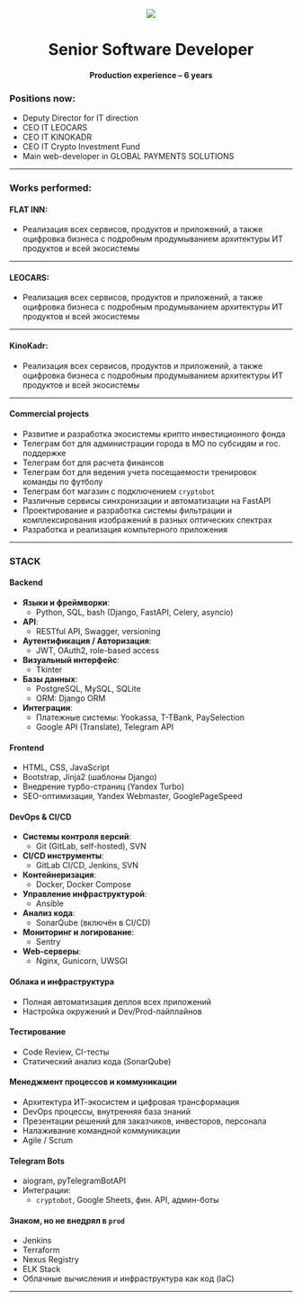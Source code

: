 <p align="center">
  <img src="https://leocars-rental.ru/static/general/logo/developer.svg"
</p>
<h1 align="center">Senior Software Developer</h1>
<h4 align="center">Production experience – 6 years</h4>
  
### Positions now:
- Deputy Director for IT direction
- CEO IT LEOCARS
- CEO IT KINOKADR
- CEO IT Crypto Investment Fund
- Main web-developer in GLOBAL PAYMENTS SOLUTIONS
---
  
### Works performed:
#### **FLAT INN**:
- Реализация всех сервисов, продуктов и приложений, а также оцифровка бизнеса с подробным продумыванием архитектуры ИТ продуктов и всей экосистемы

---
#### **LEOCARS**:
- Реализация всех сервисов, продуктов и приложений, а также оцифровка бизнеса с подробным продумыванием архитектуры ИТ продуктов и всей экосистемы

---
#### **KinoKadr**:
- Реализация всех сервисов, продуктов и приложений, а также оцифровка бизнеса с подробным продумыванием архитектуры ИТ продуктов и всей экосистемы

---
#### **Commercial projects**
- Развитие и разработка экосистемы крипто инвестиционного фонда
- Телеграм бот для администрации города в МО по субсидям и гос. поддержке
- Телеграм бот для расчета финансов
- Телеграм бот для ведения учета посещаемости тренировок команды по футболу
- Телеграм бот магазин с подключением `cryptobot`
- Различные сервисы синхронизации и автоматизации на FastAPI
- Проектирование и разработка системы фильтрации и комплексирования изображений в разных оптических спектрах
- Разработка и реализация компьтерного приложения

---
### STACK
#### Backend
- **Языки и фреймворки**:
	- Python, SQL, bash (Django, FastAPI, Celery, asyncio)
- **API**:
	- RESTful API, Swagger, versioning
- **Аутентификация / Авторизация**:
	- JWT, OAuth2, role-based access
- **Визуальный интерфейс**:
	- Tkinter
- **Базы данных**:
	- PostgreSQL, MySQL, SQLite
	- ORM: Django ORM
- **Интеграции**:
	- Платежные системы: Yookassa, T-TBank, PaySelection
	- Google API (Translate), Telegram API
####  Frontend
- HTML, CSS, JavaScript
- Bootstrap, Jinja2 (шаблоны Django)
- Внедрение турбо-страниц (Yandex Turbo)
- SEO-оптимизация, Yandex Webmaster, GooglePageSpeed
#### DevOps & CI/CD
- **Системы контроля версий**:
	- Git (GitLab, self-hosted), SVN
- **CI/CD инструменты**:
	- GitLab CI/CD, Jenkins, SVN
- **Контейнеризация**:
	- Docker, Docker Compose
- **Управление инфраструктурой**:
	- Ansible
- **Анализ кода**:
	- SonarQube (включён в CI/CD)
- **Мониторинг и логирование**:
	- Sentry
- **Web-серверы**:
	- Nginx, Gunicorn, UWSGI
#### Облака и инфраструктура
- Полная автоматизация деплоя всех приложений
- Настройка окружений и Dev/Prod-пайплайнов
#### Тестирование
- Code Review, CI-тесты
- Статический анализ кода (SonarQube)
#### Менеджмент процессов и коммуникации
- Архитектура ИТ-экосистем и цифровая трансформация
- DevOps процессы, внутренняя база знаний
- Презентации решений для заказчиков, инвесторов, персонала
- Налаживание командной коммуникации
- Agile / Scrum
#### Telegram Bots
- aiogram, pyTelegramBotAPI
- Интеграции:
	- `cryptobot`, Google Sheets, фин. API, админ-боты
#### Знаком, но не внедрял в `prod`
- Jenkins
- Terraform
- Nexus Registry
- ELK Stack
- Облачные вычисления и инфраструктура как код (IaC)

---
